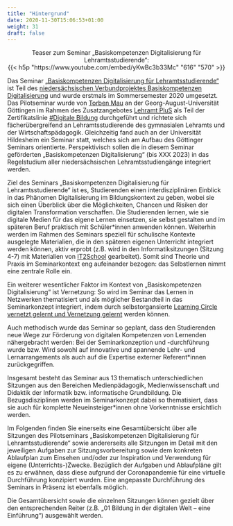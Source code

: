 ```yaml
---
title: "Hintergrund"
date: 2020-11-30T15:06:53+01:00
weight: 31
draft: false
---
```



<center>
Teaser zum Seminar „Basiskompetenzen Digitalisierung für Lehramtsstudierende“: <br>
{{< h5p "https://www.youtube.com/embed/yKwBc3b33Mc" "616" "570" >}}
</center>

Das Seminar [„Basiskompetenzen Digitalisierung für Lehramtsstudierende“](https://univz.uni-goettingen.de/qisserver/rds?state=verpublish&status=init&vmfile=no&moduleCall=webInfo&publishConfFile=webInfo&publishSubDir=veranstaltung&veranstaltung.veranstid=262605) ist Teil des [niedersächsischen Verbundprojektes Basiskompetenzen Digitalisierung](http://www.lehrerbildungsverbund-niedersachsen.de/index.php?s=ProjektBasiskompetenzenDigitalisierung) und wurde erstmals im Sommersemester 2020 umgesetzt. Das Pilotseminar wurde von [Torben Mau](https://twitter.com/TorbenMau) an der Georg-August-Universität Göttingen im Rahmen des Zusatzangebotes [Lehramt PluS](https://www.uni-goettingen.de/de/356849.html) als Teil der Zertifikatslinie [#Digitale Bildung](http://www.uni-goettingen.de/lehramt-digitaleBildung) durchgeführt und richtete sich fächerübergreifend an Lehramtsstudierende des gymnasialen Lehramts und der Wirtschaftspädagogik. Gleichzeitig fand auch an der Universität Hildesheim ein Seminar statt, welches sich am Aufbau des Göttinger Seminars orientierte. Perspektivisch sollen die in diesem Seminar geförderten „Basiskompetenzen Digitalisierung“ (bis XXX 2023) in das Regelstudium aller niedersächsischen Lehramtsstudiengänge integriert werden.  

Ziel des Seminars „Basiskompetenzen Digitalisierung für Lehramtsstudierende“ ist es, Studierenden einen interdisziplinären Einblick in das Phänomen Digitalisierung im Bildungskontext zu geben, wobei sie sich einen Überblick über die Möglichkeiten, Chancen und Risiken der digitalen Transformation verschaffen. Die Studierenden lernen, wie sie digitale Medien für das eigene Lernen einsetzen, sie selbst gestalten und im späteren Beruf praktisch mit Schüler*innen anwenden können. Weiterhin werden im Rahmen des Seminars speziell für schulische Kontexte ausgelegte Materialien, die in den späteren eigenen Unterricht integriert werden können, aktiv erprobt (z.B. wird in den Informatiksitzungen (Sitzung 4-7) mit Materialien von [IT2School](https://www.wissensfabrik.de/downloadmaterial-it2school/) gearbeitet). Somit sind Theorie und Praxis im Seminarkontext eng aufeinander bezogen: das Selbstlernen nimmt eine zentrale Rolle ein.  

Ein weiterer wesentlicher Faktor im Kontext von „Basiskompetenzen Digitalisierung“ ist Vernetzung: So wird im Seminar das Lernen in Netzwerken thematisiert und als möglicher Bestandteil in das Seminarkonzept integriert, indem durch selbstorgansierte [Learning Circle vernetzt gelernt und Vernetzung gelernt](https://workingoutloud.com/de/fur-dich) werden können.  

Auch methodisch wurde das Seminar so geplant, dass den Studierenden neue Wege zur Förderung von digitalen Kompetenzen von Lernenden nähergebracht werden: Bei der Seminarkonzeption und -durchführung wurde bzw. Wird sowohl auf innovative und spannende Lehr- und Lernarrangements als auch auf die Expertise externer Referent*innen zurückgegriffen.

Insgesamt besteht das Seminar aus 13 thematisch unterschiedlichen Sitzungen aus den Bereichen Medienpädagogik, Medienwissenschaft und Didaktik der Informatik bzw. informatische Grundbildung. Die Bezugsdisziplinen werden im Seminarkonzept dabei so thematisiert, dass sie auch für komplette Neueinsteiger*innen ohne Vorkenntnisse ersichtlich werden.  

Im Folgenden finden Sie einerseits eine Gesamtübersicht über alle Sitzungen des Pilotseminars „Basiskompetenzen Digitalisierung für Lehramtsstudierende“ sowie andererseits alle Sitzungen im Detail mit den jeweiligen Aufgaben zur Sitzungsvorbereitung sowie dem konkreten Ablaufplan zum Einsehen und/oder zur Inspiration und Verwendung für eigene (Unterrichts-)Zwecke. Bezüglich der Aufgaben und Ablaufpläne gilt es zu erwähnen, dass diese aufgrund der Coronapandemie für eine virtuelle Durchführung konzipiert wurden. Eine angepasste Durchführung des Seminars in Präsenz ist ebenfalls möglich.  

Die Gesamtübersicht sowie die einzelnen Sitzungen können gezielt über den entsprechenden Reiter (z.B. „01 Bildung in der digitalen Welt – eine Einführung“) ausgewählt werden.
